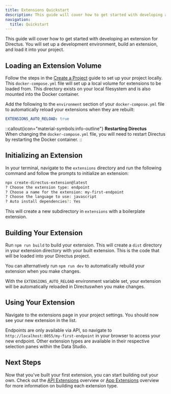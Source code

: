 ```yaml
---
title: Extensions Quickstart
description: This guide will cover how to get started with developing an extension for Directus.
navigation:
  title: Quickstart
---
```



This guide will cover how to get started with developing an extension for Directus. You will set up a development environment, build an extension, and load it into your project.

## Loading an Extension Volume 

Follow the steps in the [Create a Project](/getting-started/create-a-project) guide to set up your project locally. This `docker-compose.yml` file will set up a local volume for extensions to be loaded from. This directory exists on your local filesystem and is also mounted into the Docker container.

Add the following to the `environment` section of your `docker-compose.yml` file to automatically reload your extensions when they are rebuilt:

```yaml
EXTENSIONS_AUTO_RELOAD: true
```

::callout{icon="material-symbols:info-outline"}
**Restarting Directus**  
When changing the `docker-compose.yml` file, you will need to restart Directus by restarting the Docker container.
::

## Initializing an Extension

In your terminal, navigate to the `extensions` directory and run the following command and follow the prompts to initialize an extension:

```bash
npx create-directus-extension@latest
? Choose the extension type: endpoint
? Choose a name for the extension: my-first-endpoint
? Choose the language to use: javascript
? Auto install dependencies?: Yes
```

This will create a new subdirectory in `extensions` with a boilerplate extension. 

## Building Your Extension

Run `npm run build` to build your extension. This will create a `dist` directory in your extension directory with your built extension. This is the code that will be loaded into your Directus project.

You can alternatively run `npm run dev` to automatically rebuild your extension when you make changes.

With the `EXTENSIONS_AUTO_RELOAD` environment variable set, your extension will be automatically reloaded in Directuswhen you make changes.

## Using Your Extension

Navigate to the extensions page in your project settings. You should now see your new extension in the list. 

Endpoints are only available via API, so navigate to `http://localhost:8055/my-first-endpoint` in your browser to access your new endpoint. Other extension types are available in their respective selection panes within the Data Studio.

## Next Steps

Now that you've built your first extension, you can start building out your own. Check out the [API Extensions](/extensions/api-extensions) overview or [App Extensions](/extensions/app-extensions) overview for more information on building each extension type.
